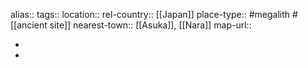 alias::
tags::
location::
rel-country:: [[Japan]]
place-type:: #megalith #[[ancient site]]
nearest-town:: [[Asuka]], [[Nara]]
map-url::

-
-
